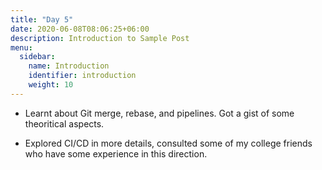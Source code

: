 ```yaml
---
title: "Day 5"
date: 2020-06-08T08:06:25+06:00
description: Introduction to Sample Post
menu:
  sidebar:
    name: Introduction
    identifier: introduction
    weight: 10
---
```


- Learnt about Git merge, rebase, and pipelines. Got a gist of some theoritical aspects.

- Explored CI/CD in more details, consulted some of my college friends who have some experience in this direction.

